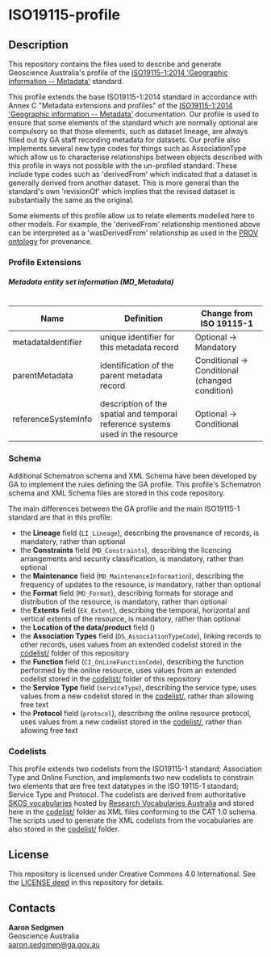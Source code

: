 # ISO19115-profile


## Description
This repository contains the files used to describe and generate Geoscience Australia's profile of the [ISO19115-1:2014 'Geographic information -- Metadata'](https://www.iso.org/standard/53798.html) standard.

This profile extends the base ISO19115-1:2014 standard in accordance with Annex C "Metadata extensions and profiles" of the [ISO19115-1:2014 'Geographic information -- Metadata'](https://www.iso.org/standard/53798.html) documentation.  Our profile is used to ensure that some elements of the standard which are normally optional are compulsory so that those elements, such as dataset lineage, are always filled out by GA staff recording metadata for datasets. Our profile also implements several new type codes for things such as AssociationType which allow us to characterise relationships between objects described with this profile in ways not possible with the un-profiled standard. These include type codes such as 'derivedFrom' which indicated that a dataset is generally derived from another dataset. This is more general than the standard's own 'revisionOf' which implies that the revised dataset is substantially the same as the original.

Some elements of this profile allow us to relate elements modelled here to other models. For example, the 'derivedFrom' relationship mentioned above can be interpreted as a 'wasDerivedFrom' relationship as used in the [PROV ontology](https://www.w3.org/TR/prov-o/) for provenance.

### Profile Extensions
##### Metadata entity set information (MD_Metadata)
#
| Name        | Definition          | Change from ISO 19115-1  |
| ------------- |-------------| -----|
| metadataIdentifier | unique identifier for this metadata record | Optional -> Mandatory |
| parentMetadata | identification of the parent metadata record |  Conditional -> Conditional (changed condition) |
| referenceSystemInfo | description of the spatial and temporal reference systems used in the resource | Optional -> Conditional |


### Schema

Additional Schematron schema and XML Schema have been developed by GA to implement the rules defining the GA profile.  This profile's Schematron schema and XML Schema files are stored in this code repository.

The main differences between the GA profile and the main ISO19115-1 standard are that in this profile:

* the **Lineage** field (`LI_Lineage`), describing the provenance of records, is mandatory, rather than optional
* the **Constraints** field (`MD_Constraints`), describing the licencing arrangements and security classification, is mandatory, rather than optional
* the **Maintenance** field (`MD_MaintenanceInformation`), describing the frequency of updates to the resource, is mandatory, rather than optional
* the **Format** field (`MD_Format`), describing formats for storage and distribution of the resource, is mandatory, rather than optional 
* the **Extents** field (`EX_Extent`), describing the temporal, horizontal and vertical extents of the resource, is mandatory, rather than optional
* the **Location of the data/product** field ()
* the **Association Types** field (`DS_AssociationTypeCode`), linking records to other records, uses values from an extended codelist stored in the [codelist/](codelist/) folder of this repository
* the **Function** field (`CI_OnLineFunctionCode`), describing the function performed by the online resource, uses values from an extended codelist stored in the [codelist/](codelist/) folder of this repository
* the **Service Type** field (`serviceType`), describing the service type, uses values from a new codelist stored in the [codelist/](codelist/), rather than allowing free text
* the **Protocol** field (`protocol`), describing the online resource protocol, uses values from a new codelist stored in the [codelist/](codelist/), rather than allowing free text


### Codelists

This profile extends two codelists from the ISO19115-1 standard; Association Type and Online Function, and implements two new codelists to constrain two elements that are free text datatypes in the ISO 19115-1 standard; Service Type and Protocol. The codelists are derived from authoritative [SKOS vocabularies](https://www.w3.org/2004/02/skos/) hosted by [Research Vocabularies Australia](https://vocabs.ands.org.au/) and stored here in the [codelist/](codelist/) folder as XML files conforming to the CAT 1.0 schema. The scripts used to generate the XML codelists from the vocabularies are also stored in the [codelist/](codelist/) folder.


## License
This repository is licensed under Creative Commons 4.0 International. See the [LICENSE deed](LICENSE) in this repository for details.


## Contacts
**Aaron Sedgmen**  
Geoscience Australia  
<aaron.sedgmen@ga.gov.au>
